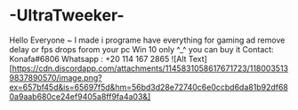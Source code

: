 # -UltraTweeker-
Hello Everyone ~
I made i programe have everything for gaming ad remove delay or fps drops forom your pc 
Win 10 only ^_^ 
you can buy it 
Contact:
Konafa#6806
Whatsapp : +20 114 167 2865
![Alt Text][https://cdn.discordapp.com/attachments/1145831058617671723/1180035139837890570/image.png?ex=657bf45d&is=65697f5d&hm=56bd3d28e72740c6e0ccbd6da81b92df680a9aab680ce24ef9405a8ff9fa4a03&]
